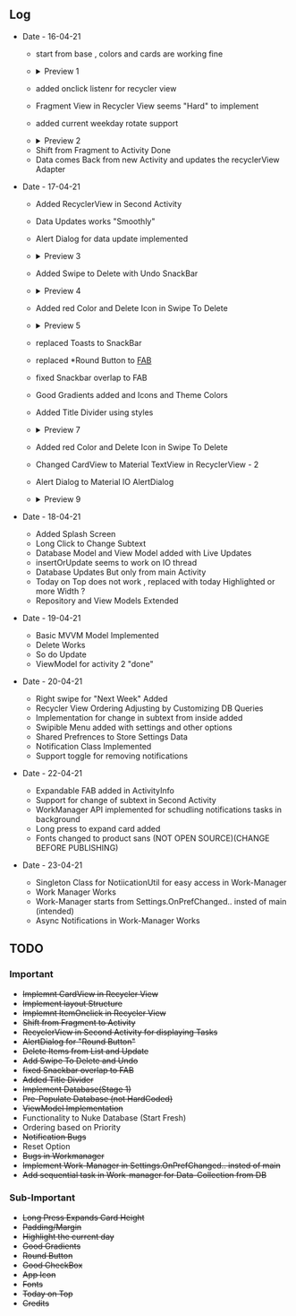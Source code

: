 
## Log
- Date - 16-04-21
	- start from base , colors and cards are working fine
	- <details><summary>Preview 1</summary>

		[![prototype 1](/app_images/preview_v_1.png "prototype 1")](/app_images/preview_v_1.png "prototype 1")

	</details>

	- added onclick listenr for recycler view
	- Fragment View in Recycler View seems "Hard" to implement 
	- added current weekday rotate support
	- <details><summary>Preview 2</summary>

		[![prototype 2](/app_images/preview_v_2.png "prototype 2")](/app_images/preview_v_2.png "prototype 2")

	</details>
	
	- Shift from Fragment to Activity Done
	- Data comes Back from new Activity and updates the recyclerView Adapter

- Date - 17-04-21
	- Added RecyclerView in Second Activity
	- Data Updates works "Smoothly"
	- Alert Dialog for data update implemented
	- <details><summary>Preview 3</summary>

		[![prototype 3](/app_images/preview_v_3.png "prototype 3")](/app_images/preview_v_3.png "prototype 3")

	</details>
	
	- Added Swipe to Delete with Undo SnackBar
	- <details><summary>Preview 4</summary>

		[![prototype 4](/app_images/preview_v_4.png "prototype 4")](/app_images/preview_v_4.png "prototype 4")

	</details>
	
	- Added red Color and Delete Icon in Swipe To Delete
	- <details><summary>Preview 5</summary>

		[![prototype 5](/app_images/preview_v_5.png "prototype 5")](/app_images/preview_v_5.png "prototype 5")

	</details>
	
	- replaced Toasts to SnackBar 
	- replaced *Round Button to [FAB](https://material.io/develop/android/components/floating-action-button)
	- fixed Snackbar overlap to FAB
	- Good Gradients added and Icons and Theme Colors
	- Added Title Divider using styles
	- <details><summary>Preview 7</summary>

		[![prototype 7](/app_images/preview_v_7.png "prototype 7")](/app_images/preview_v_7.png "prototype 7")

	</details>
	
	- Added red Color and Delete Icon in Swipe To Delete
	- Changed CardView to Material TextView in RecyclerView - 2
	- Alert Dialog to Material IO AlertDialog
	- <details><summary>Preview 9</summary>

		[![prototype 9](/app_images/preview_v_9.png "prototype 9")](/app_images/preview_v_9.png "prototype 9")

	</details>

- Date - 18-04-21
	- Added Splash Screen
	- Long Click to Change Subtext
	- Database Model and View Model added with Live Updates
	- insertOrUpdate seems to work on IO thread
	- Database Updates But only from main Activity
	- Today on Top does not work , replaced with today Highlighted or more Width ?
	- Repository and View Models Extended

- Date - 19-04-21
	- Basic MVVM Model Implemented
	- Delete Works
	- So do Update
	- ViewModel for activity 2 "done"

- Date - 20-04-21
	- Right swipe for "Next Week" Added
	- Recycler View Ordering Adjusting by Customizing DB Queries 
	- Implementation for change in subtext from inside added
	- Swipible Menu added with settings and other options
	- Shared Prefrences to Store Settings Data
	- Notification Class Implemented
	- Support toggle for removing notifications

- Date - 22-04-21
	- Expandable FAB added in ActivityInfo
	- Support for change of subtext in Second Activity
	- WorkManager API implemented for schudling notifications tasks in background
	- Long press to expand card added
	- Fonts changed to product sans (NOT OPEN SOURCE)(CHANGE BEFORE PUBLISHING)

- Date - 23-04-21
	- Singleton Class for NotiicationUtil for easy access in Work-Manager
	- Work Manager Works 
	- Work-Manager starts from Settings.OnPrefChanged.. insted of main (intended)
	- Async Notifications in Work-Manager Works 

## TODO
### Important
-	~~Implemnt CardView in Recycler View~~
-	~~Implement layout Structure~~
-	~~Implemnt ItemOnclick in Recycler View~~
-	~~Shift from Fragment to Activity~~
-	~~RecyclerView in Second Activity for displaying Tasks~~
-	~~AlertDialog for "Round Button"~~
-	~~Delete Items from List and Update~~
-	~~Add Swipe To Delete and Undo~~
-	~~fixed Snackbar overlap to FAB~~
-	~~Added Title Divider~~
-	~~Implement Database(Stage 1)~~
-	~~Pre-Populate Database (not HardCoded)~~
-	~~ViewModel Implementation~~
-	Functionality to Nuke Database (Start Fresh)
-	Ordering based on Priority
-	~~Notification Bugs~~
-	Reset Option
-	~~Bugs in Workmanager~~
-	~~Implement Work-Manager in Settings.OnPrefChanged.. insted of main~~
-	~~Add sequential task in Work-manager for Data-Collection from DB~~

### Sub-Important
-	~~Long Press Expands Card Height~~
-	~~Padding/Margin~~ 
-	~~Highlight the current day~~
-	~~Good Gradients~~ 
-	~~Round Button~~
-	~~Good CheckBox~~
-	~~App Icon~~
-	~~Fonts~~
-	~~Today on Top~~
-	~~Credits~~
